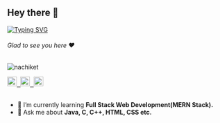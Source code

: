 ## Hey there :wave:

[![Typing SVG](https://readme-typing-svg.herokuapp.com?color=%2336BCF7&lines=This+is+Nachiket+Prajapati)](https://git.io/typing-svg)
###### Glad to see you here :heart:

<p align="left"> <img src="https://komarev.com/ghpvc/?username=Nachiket Prajapati&label=Views&color=blue&style=plastic" alt="nachiket" /> </p>

<a href="https://www.linkedin.com/in/nachiketprajapati">
  <kbd>
  <img align="centre" alt="nachiket's LinkdeIn" width="22px" src="https://cdn-icons-png.flaticon.com/512/174/174857.png" />
</a>
 <a href="https://www.instagram.com/official_nachiket_07">
  <kbd>
  <img align="centre" alt="nachiket's Instagram" width="22px" src="https://upload.wikimedia.org/wikipedia/commons/thumb/e/e7/Instagram_logo_2016.svg/2048px-Instagram_logo_2016.svg.png" />
</a>
  
<a href="https://twitter.com/NachiPrajapati7?t=no3vtWr58enDu_xamFHLzA&s=09">
<kbd>
<img align="centre" alt="nachiket's Twitter" width="22px" src="https://www.iconpacks.net/icons/2/free-twitter-logo-icon-2429-thumb.png" />
</a>
<br>
<br>

- 🌱 I’m currently learning **Full Stack Web Development(MERN Stack).**
- 💬 Ask me about **Java, C, C++, HTML, CSS etc.**
